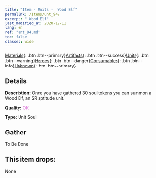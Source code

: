 ```yaml
---
title: "Item - Units -  Wood Elf"
permalink: /Items/unt_94/
excerpt: " Wood Elf"
last_modified_at: 2020-12-11
lang: en
ref: "unt_94.md"
toc: false
classes: wide
---
```

 [Materials](/Items/){: .btn .btn--primary}[Artifacts](/Items/Artifacts/){: .btn .btn--success}[Units](/Items/Units/){: .btn .btn--warning}[Heroes](/Items/Heroes/){: .btn .btn--danger}[Consumables](/Items/Consumables/){: .btn .btn--info}[Unknown](/Items/Unknown/){: .btn .btn--primary}

## Details
 **Description:** Once you have gathered 30 soul tokens you can summon a Wood Elf, an SR aptitude unit.

 **Quality:** <span style="color: #DA70D6">OK</span>

 **Type:** Unit Soul

## Gather

  To Be Done

## This item drops:

  None

